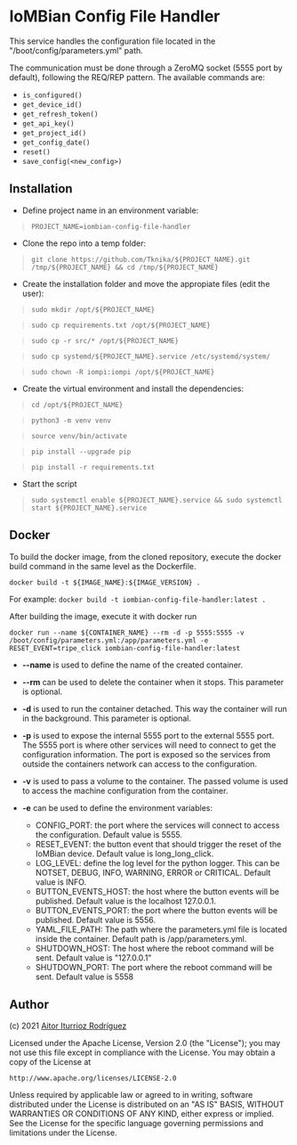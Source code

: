 # IoMBian Config File Handler

This service handles the configuration file located in the "/boot/config/parameters.yml" path.

The communication must be done through a ZeroMQ socket (5555 port by default), following the REQ/REP pattern. The available commands are:

- ```is_configured()```
- ```get_device_id()```
- ```get_refresh_token()```
- ```get_api_key()```
- ```get_project_id()```
- ```get_config_date()```
- ```reset()```
- ```save_config(<new_config>)```

## Installation

- Define project name in an environment variable:

> ```PROJECT_NAME=iombian-config-file-handler```

- Clone the repo into a temp folder:

> ```git clone https://github.com/Tknika/${PROJECT_NAME}.git /tmp/${PROJECT_NAME} && cd /tmp/${PROJECT_NAME}```

- Create the installation folder and move the appropiate files (edit the user):

> ```sudo mkdir /opt/${PROJECT_NAME}```

> ```sudo cp requirements.txt /opt/${PROJECT_NAME}```

> ```sudo cp -r src/* /opt/${PROJECT_NAME}```

> ```sudo cp systemd/${PROJECT_NAME}.service /etc/systemd/system/```

> ```sudo chown -R iompi:iompi /opt/${PROJECT_NAME}```

- Create the virtual environment and install the dependencies:

> ```cd /opt/${PROJECT_NAME}```

> ```python3 -m venv venv```

> ```source venv/bin/activate```

> ```pip install --upgrade pip```

> ```pip install -r requirements.txt```

- Start the script

> ```sudo systemctl enable ${PROJECT_NAME}.service && sudo systemctl start ${PROJECT_NAME}.service```

## Docker

To build the docker image, from the cloned repository, execute the docker build command in the same level as the Dockerfile.

`docker build -t ${IMAGE_NAME}:${IMAGE_VERSION} .`

For example: `docker build -t iombian-config-file-handler:latest .`

After building the image, execute it with docker run

`docker run --name ${CONTAINER_NAME} --rm -d -p 5555:5555 -v /boot/config/parameters.yml:/app/parameters.yml -e RESET_EVENT=tripe_click iombian-config-file-handler:latest`

- **--name** is used to define the name of the created container.

- **--rm** can be used to delete the container when it stops.
This parameter is optional.

- **-d** is used to run the container detached.
This way the container will run in the background.
This parameter is optional.

- **-p** is used to expose the internal 5555 port to the external 5555 port.
The 5555 port is where other services will need to connect to get the configuration information.
The port is exposed so the services from outside the containers network can access to the configuration.

- **-v** is used to pass a volume to the container.
The passed volume is used to access the machine configuration from the container.

- **-e** can be used to define the environment variables:
    - CONFIG_PORT: the port where the services will connect to access the configuration.
    Default value is 5555.
    - RESET_EVENT: the button event that should trigger the reset of the IoMBian device.
    Default value is long_long_click.
    - LOG_LEVEL: define the log level for the python logger.
    This can be NOTSET, DEBUG, INFO, WARNING, ERROR or CRITICAL.
    Default value is INFO.
    - BUTTON_EVENTS_HOST: the host where the button events will be published.
    Default value is the localhost 127.0.0.1.
    - BUTTON_EVENTS_PORT: the port where the button events will be published.
    Default value is 5556.
    - YAML_FILE_PATH: The path where the parameters.yml file is located inside the container.
    Default path is /app/parameters.yml.
    - SHUTDOWN_HOST: The host where the reboot command will be sent.
    Default value is "127.0.0.1"
    - SHUTDOWN_PORT: The port where the reboot command will be sent.
    Default value is 5558

## Author

(c) 2021 [Aitor Iturrioz Rodríguez](https://github.com/bodiroga)

Licensed under the Apache License, Version 2.0 (the "License");
you may not use this file except in compliance with the License.
You may obtain a copy of the License at

    http://www.apache.org/licenses/LICENSE-2.0

Unless required by applicable law or agreed to in writing, software
distributed under the License is distributed on an "AS IS" BASIS,
WITHOUT WARRANTIES OR CONDITIONS OF ANY KIND, either express or implied.
See the License for the specific language governing permissions and
limitations under the License.
